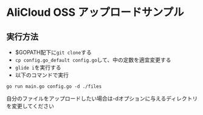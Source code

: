 # AliCloud OSS アップロードサンプル

## 実行方法
- $GOPATH配下に`git clone`する
- `cp config.go_default config.go`して、中の定数を適宜変更する
- `glide i`を実行する
- 以下のコマンドで実行
```
go run main.go config.go -d ./files
```
自分のファイルをアップロードしたい場合は-dオプションに与えるディレクトリを変更してください

